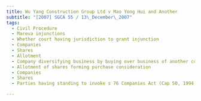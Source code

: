 ```yaml
---
title: Wu Yang Construction Group Ltd v Mao Yong Hui and Another 
subtitle: "[2007] SGCA 55 / 13\_December\_2007"
tags:
  - Civil Procedure
  - Mareva injunctions
  - Whether court having jurisdiction to grant injunction
  - Companies
  - Shares
  - Allotment
  - Company diversifying business by buying over business of another company as going concern
  - Allotment of shares forming purchase consideration
  - Companies
  - Shares
  - Parties having standing to invoke s 76 Companies Act (Cap 50, 1994 Rev Ed)

---
```



